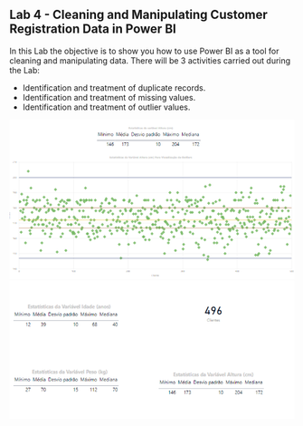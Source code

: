 ## Lab 4 - Cleaning and Manipulating Customer Registration Data in Power BI

In this Lab the objective is to show you how to use Power BI as a tool for cleaning and manipulating data. There will be 3 activities carried out during the Lab:
- Identification and treatment of duplicate records.
- Identification and treatment of missing values.
- Identification and treatment of outlier values.

![](Lab04.png)
![](Lab04_1.png)

#
